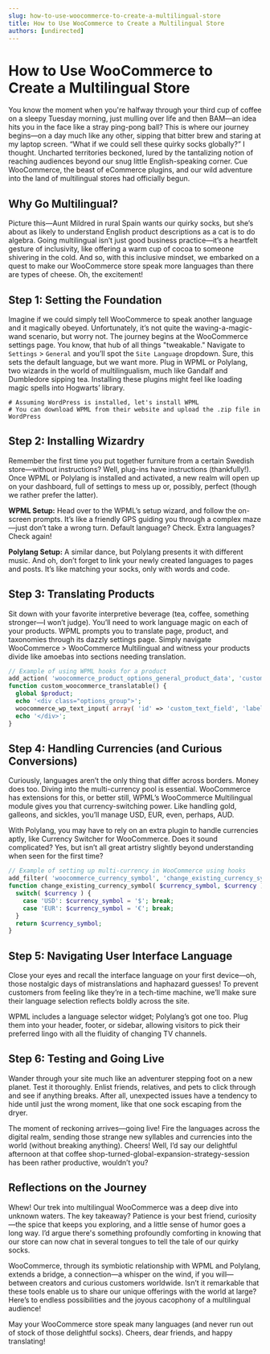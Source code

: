 ```yaml
---
slug: how-to-use-woocommerce-to-create-a-multilingual-store
title: How to Use WooCommerce to Create a Multilingual Store
authors: [undirected]
---
```



# How to Use WooCommerce to Create a Multilingual Store

You know the moment when you're halfway through your third cup of coffee on a sleepy Tuesday morning, just mulling over life and then BAM—an idea hits you in the face like a stray ping-pong ball? This is where our journey begins—on a day much like any other, sipping that bitter brew and staring at my laptop screen. “What if we could sell these quirky socks globally?” I thought. Uncharted territories beckoned, lured by the tantalizing notion of reaching audiences beyond our snug little English-speaking corner. Cue WooCommerce, the beast of eCommerce plugins, and our wild adventure into the land of multilingual stores had officially begun.

## Why Go Multilingual?

Picture this—Aunt Mildred in rural Spain wants our quirky socks, but she’s about as likely to understand English product descriptions as a cat is to do algebra. Going multilingual isn’t just good business practice—it’s a heartfelt gesture of inclusivity, like offering a warm cup of cocoa to someone shivering in the cold. And so, with this inclusive mindset, we embarked on a quest to make our WooCommerce store speak more languages than there are types of cheese. Oh, the excitement!

## Step 1: Setting the Foundation

Imagine if we could simply tell WooCommerce to speak another language and it magically obeyed. Unfortunately, it’s not quite the waving-a-magic-wand scenario, but worry not. The journey begins at the WooCommerce settings page. You know, that hub of all things "tweakable." Navigate to `Settings` > `General` and you’ll spot the `Site Language` dropdown. Sure, this sets the default language, but we want more. Plug in WPML or Polylang, two wizards in the world of multilingualism, much like Gandalf and Dumbledore sipping tea. Installing these plugins might feel like loading magic spells into Hogwarts’ library.

```shell
# Assuming WordPress is installed, let's install WPML
# You can download WPML from their website and upload the .zip file in WordPress
```

## Step 2: Installing Wizardry

Remember the first time you put together furniture from a certain Swedish store—without instructions? Well, plug-ins have instructions (thankfully!). Once WPML or Polylang is installed and activated, a new realm will open up on your dashboard, full of settings to mess up or, possibly, perfect (though we rather prefer the latter).

**WPML Setup:** Head over to the WPML’s setup wizard, and follow the on-screen prompts. It’s like a friendly GPS guiding you through a complex maze—just don’t take a wrong turn. Default language? Check. Extra languages? Check again! 

**Polylang Setup:** A similar dance, but Polylang presents it with different music. And oh, don’t forget to link your newly created languages to pages and posts. It’s like matching your socks, only with words and code.

## Step 3: Translating Products

Sit down with your favorite interpretive beverage (tea, coffee, something stronger—I won’t judge). You’ll need to work language magic on each of your products. WPML prompts you to translate page, product, and taxonomies through its dazzly settings page. Simply navigate WooCommerce > WooCommerce Multilingual and witness your products divide like amoebas into sections needing translation.

```php
// Example of using WPML hooks for a product
add_action( 'woocommerce_product_options_general_product_data', 'custom_woocommerce_translatable' );
function custom_woocommerce_translatable() {
  global $product;
  echo '<div class="options_group">';
  woocommerce_wp_text_input( array( 'id' => 'custom_text_field', 'label' => __( 'Custom text', 'woocommerce' ), 'value' => get_post_meta( $product->get_id(), '_custom_text_field', true ) ) );
  echo '</div>';
}
```

## Step 4: Handling Currencies (and Curious Conversions)

Curiously, languages aren’t the only thing that differ across borders. Money does too. Diving into the multi-currency pool is essential. WooCommerce has extensions for this, or better still, WPML’s WooCommerce Multilingual module gives you that currency-switching power. Like handling gold, galleons, and sickles, you’ll manage USD, EUR, even, perhaps, AUD.

With Polylang, you may have to rely on an extra plugin to handle currencies aptly, like Currency Switcher for WooCommerce. Does it sound complicated? Yes, but isn’t all great artistry slightly beyond understanding when seen for the first time?

```php
// Example of setting up multi-currency in WooCommerce using hooks
add_filter( 'woocommerce_currency_symbol', 'change_existing_currency_symbol', 10, 2 );
function change_existing_currency_symbol( $currency_symbol, $currency ) {
  switch( $currency ) {
    case 'USD': $currency_symbol = '$'; break;
    case 'EUR': $currency_symbol = '€'; break;
  }
  return $currency_symbol;
}
```

## Step 5: Navigating User Interface Language

Close your eyes and recall the interface language on your first device—oh, those nostalgic days of mistranslations and haphazard guesses! To prevent customers from feeling like they’re in a tech-time machine, we’ll make sure their language selection reflects boldly across the site.

WPML includes a language selector widget; Polylang’s got one too. Plug them into your header, footer, or sidebar, allowing visitors to pick their preferred lingo with all the fluidity of changing TV channels.

## Step 6: Testing and Going Live

Wander through your site much like an adventurer stepping foot on a new planet. Test it thoroughly. Enlist friends, relatives, and pets to click through and see if anything breaks. After all, unexpected issues have a tendency to hide until just the wrong moment, like that one sock escaping from the dryer.

The moment of reckoning arrives—going live! Fire the languages across the digital realm, sending those strange new syllables and currencies into the world (without breaking anything). Cheers! Well, I’d say our delightful afternoon at that coffee shop-turned-global-expansion-strategy-session has been rather productive, wouldn’t you?

## Reflections on the Journey

Whew! Our trek into multilingual WooCommerce was a deep dive into unknown waters. The key takeaway? Patience is your best friend, curiosity—the spice that keeps you exploring, and a little sense of humor goes a long way. I’d argue there's something profoundly comforting in knowing that our store can now chat in several tongues to tell the tale of our quirky socks.

WooCommerce, through its symbiotic relationship with WPML and Polylang, extends a bridge, a connection—a whisper on the wind, if you will—between creators and curious customers worldwide. Isn’t it remarkable that these tools enable us to share our unique offerings with the world at large? Here’s to endless possibilities and the joyous cacophony of a multilingual audience! 

May your WooCommerce store speak many languages (and never run out of stock of those delightful socks). Cheers, dear friends, and happy translating!